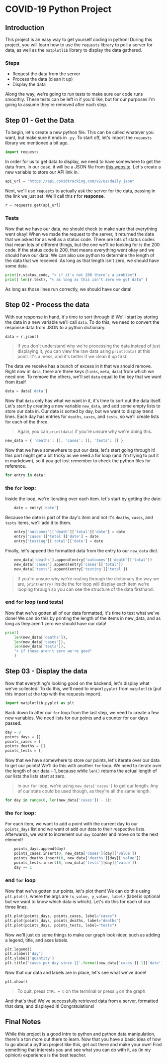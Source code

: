 # COVID-19 Python Project
## Introduction
This project is an easy way to get yourself coding in python! During this project, you will learn how to use the `requests` library to poll a server for data, as well as the `matplotlib` library to display the data gathered.

### Steps
- Request the data from the server
- Process the data (clean it up)
- Display the data

Along the way, we're going to run tests to make sure our code runs smoothly. These tests can be left in if you'd like, but for our purposes I'm going to assume they're removed after each step.

## Step 01 - Get the Data
To begin, let's create a new python file. This can be called whatever you want, but make sure it ends in `.py`. To start off, let's import the `requests` library we mentioned a bit ago.

```python
import requests
```

In order for us to get data to display, we need to have somewhere to get the data from. In our case, it will be a JSON file from [this website](covidtracking.com). Let's create a new variable to store our API link in.

```python
api_url = "https://api.covidtracking.com/v2/us/daily.json"
```

Next, we'll use `requests` to actually ask the server for the data, passing in the link we just set. We'll call this <b>r</b> for <b>response</b>.

```python
r = requests.get(api_url)
```
### Tests
Now that we have our data, we should check to make sure that everything went okay! When we made the request to the server, it returned the data that we asked for as well as a status code. There are lots of status codes that mean lots of different things, but the one we'll be looking for is the 200 code. If the status code is 200, that means everything went okay and we should have our data. We can also use python to determine the length of the data that we received. As long as that length isn't zero, we should have some data.

```python
print(r.status_code, "< if it's not 200 there's a problem")
print( len(r.text), "< as long as this isn't zero we got data" )
```

As long as those lines run correctly, we should have our data!

## Step 02 - Process the data
With our response in hand, it's time to sort through it! We'll start by storing the data in a new variable we'll call `data`. To do this, we need to convert the response data from JSON to a python dictionary.

```python
data = r.json()
```

> If you don't understand why we're processing the data instead of just displaying it, you can view the raw data using `print(data)` at this point. It's a mess, and it's better if we clean it up first.

The data we receive has a bunch of excess in it that we should remove. Right now in `data`, there are three keys (`links`, `meta`, `data`) from which we need one. To remove the others, we'll set `data` equal to the key that we want from itself

```python
data = data['data']
```

Now that `data` only has what we want in it, it's time to sort out the data itself. Let's start by creating a new variable `new_data`, and add some empty lists to store our data in. Our data is sorted by day, but we want to display trend lines. Each day has entries for `deaths`, `cases`, and `tests`, so we'll create lists for each of the three.

> Again, you can `print(data)` if you're unsure why we're doing this.

```python
new_data = { 'deaths': [], 'cases': [], 'tests': [] }
```

Now that we have somewhere to put our data, let's start going through it! this part might get a bit tricky as we need a for loop (and I'm trying to put it in markdown), so if you get lost remember to check the python files for reference.
```python
for entry in data:
```
### the `for` loop:
Inside the loop, we're iterating over each item. let's start by getting the date:

```python
    date = entry['date']
```

Because the date is part of the day's item and not it's `deaths`, `cases`, and `tests` items, we'll add it to them.

```python
    entry['outcomes']['death']['total']['date'] = date
    entry['cases']['total']['date'] = date
    entry['testing']['total']['date'] = date
```

Finally, let's append the formatted data from the entry to our `new_data` dict.

```python
    new_data['deaths'].append(entry['outcomes']['death']['total'])
    new_data['cases'].append(entry['cases']['total'])
    new_data['tests'].append(entry['testing']['total'])
```

> If you're unsure why we're routing through the dictionary the way we are, `print(entry)` inside the for loop will display each item we're looping through so you can see the structure of the data firsthand.

### end `for` loop (and tests)
Now that we've gotten all of our data formatted, it's time to test what we've done! We can do this by printing the length of the items in new_data, and as long as they aren't zero we should have our data!

```python
print(
    len(new_data['deaths']),
    len(new_data['cases']),
    len(new_data['tests']),
    "< if these aren't zero we're good"
    )
```

## Step 03 - Display the data
Now that everything's looking good on the backend, let's display what we've collected! To do this, we'll need to import `pyplot` from `matplotlib` (put this import at the top with the requests import).

```python
import matplotlib.pyplot as plt
```
Back down to after our `for` loop from the last step, we need to create a few new variables. We need lists for our points and a counter for our days passed.

```python
day = 0
points_days = []
points_cases = []
points_deaths = []
points_tests = []
```

Now that we have somewhere to store our points, let's iterate over our data to get our points! We'll do this with another `for` loop. We need to iterate over the length of our data - 1, because while `len()` returns the actual length of our lists the lists start at zero.

> In our `for` loop, we're using `new_data['cases']` to get our length. Any of our stats could be used though, as they're all the same length.

```python
for day in range(0, len(new_data['cases']) - 1):
```

### the `for` loop:
For each item, we want to add a point with the current day to our `points_days` list and we want ot add our data to their respective lists. Afterwards, we want to increment our `day` counter and move on to the next element!

```python
    points_days.append(day)
    points_cases.insert(0, new_data['cases'][day]['value'])
    points_deaths.insert(0, new_data['deaths'][day]['value'])
    points_tests.insert(0, new_data['tests'][day]['value'])
    day += 1
```

### end `for` loop
Now that we've gotten our points, let's plot them! We can do this using `plt.plot()`, where the args are `(x_value, y_value, label)` (label is optional but we want to know which data is which). Let's do this for each of our three lines.

```python
plt.plot(points_days, points_cases, label="cases")
plt.plot(points_days, points_deaths, label="deaths")
plt.plot(points_days, points_tests, label="tests")
```

Now we'll just do some things to make our graph look nicer, such as adding a legend, title, and axes labels.

```python
plt.legend()
plt.xlabel('day')
plt.ylabel('quantity')
plt.title('cases per day since {}'.format(new_data['cases'][-1]['date']))
```

Now that our data and labels are in place, let's see what we've done!

```python
plt.show()
```

> To quit, press `CTRL + C` on the terminal or press `q` on the graph.

And that's that! We've successfully retrieved data from a server, formatted that data, and displayed it! Congratulations!

## Final Notes
While this project is a good intro to python and python data manipulation, there's a ton more out there to learn. Now that you have a basic idea of how to go about a python project like this, get out there and make your own! Find something that interests you and see what you can do with it, as (in my opinion) experience is the best teacher.
